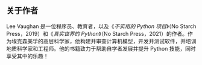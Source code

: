 ## **关于作者**

Lee Vaughan 是一位程序员、教育者，以及《*不实用的 Python 项目*》（No Starch Press，2019）和《*真实世界的 Python*》（No Starch Press，2021）的作者。作为埃克森美孚的高层科学家，他构建并审查计算机模型，开发并测试软件，并培训地质科学家和工程师。他的书籍致力于帮助自学者发展并提升 Python 技能，同时享受其中的乐趣！
